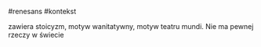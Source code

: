 #renesans #kontekst 

zawiera stoicyzm, motyw wanitatywny, motyw teatru mundi. Nie ma pewnej rzeczy w świecie